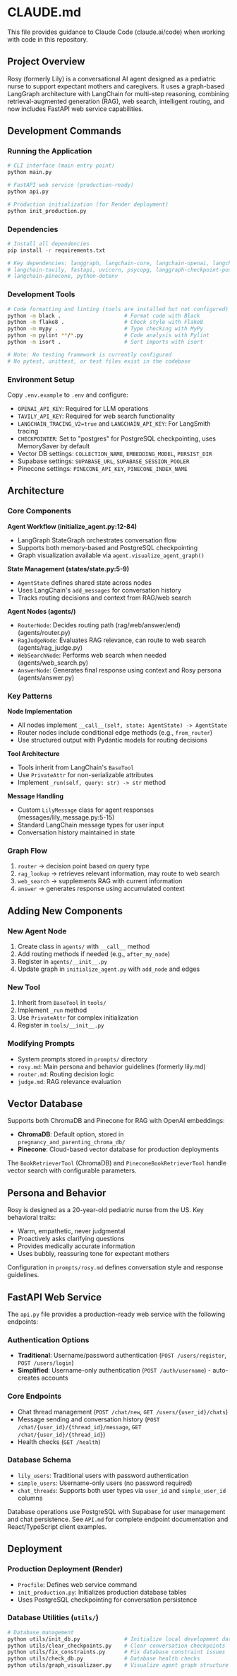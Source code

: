 # CLAUDE.md

This file provides guidance to Claude Code (claude.ai/code) when working with code in this repository.

## Project Overview

Rosy (formerly Lily) is a conversational AI agent designed as a pediatric nurse to support expectant mothers and caregivers. It uses a graph-based LangGraph architecture with LangChain for multi-step reasoning, combining retrieval-augmented generation (RAG), web search, intelligent routing, and now includes FastAPI web service capabilities.

## Development Commands

### Running the Application
```bash
# CLI interface (main entry point)
python main.py

# FastAPI web service (production-ready)
python api.py

# Production initialization (for Render deployment)
python init_production.py
```

### Dependencies
```bash
# Install all dependencies
pip install -r requirements.txt

# Key dependencies: langgraph, langchain-core, langchain-openai, langchain-chroma, chromadb, 
# langchain-tavily, fastapi, uvicorn, psycopg, langgraph-checkpoint-postgres, pinecone, 
# langchain-pinecone, python-dotenv
```

### Development Tools
```bash
# Code formatting and linting (tools are installed but not configured)
python -m black .                    # Format code with Black
python -m flake8 .                   # Check style with Flake8
python -m mypy .                     # Type checking with MyPy
python -m pylint **/*.py             # Code analysis with Pylint
python -m isort .                    # Sort imports with isort

# Note: No testing framework is currently configured
# No pytest, unittest, or test files exist in the codebase
```

### Environment Setup
Copy `.env.example` to `.env` and configure:
- `OPENAI_API_KEY`: Required for LLM operations
- `TAVILY_API_KEY`: Required for web search functionality
- `LANGCHAIN_TRACING_V2=true` and `LANGCHAIN_API_KEY`: For LangSmith tracing
- `CHECKPOINTER`: Set to "postgres" for PostgreSQL checkpointing, uses MemorySaver by default
- Vector DB settings: `COLLECTION_NAME`, `EMBEDDING_MODEL`, `PERSIST_DIR`
- Supabase settings: `SUPABASE_URL`, `SUPABASE_SESSION_POOLER`
- Pinecone settings: `PINECONE_API_KEY`, `PINECONE_INDEX_NAME`

## Architecture

### Core Components

**Agent Workflow (initialize_agent.py:12-84)**
- LangGraph StateGraph orchestrates conversation flow
- Supports both memory-based and PostgreSQL checkpointing
- Graph visualization available via `agent.visualize_agent_graph()`

**State Management (states/state.py:5-9)**
- `AgentState` defines shared state across nodes
- Uses LangChain's `add_messages` for conversation history
- Tracks routing decisions and context from RAG/web search

**Agent Nodes (agents/)**
- `RouterNode`: Decides routing path (rag/web/answer/end) (agents/router.py)
- `RagJudgeNode`: Evaluates RAG relevance, can route to web search (agents/rag_judge.py)
- `WebSearchNode`: Performs web search when needed (agents/web_search.py)
- `AnswerNode`: Generates final response using context and Rosy persona (agents/answer.py)

### Key Patterns

**Node Implementation**
- All nodes implement `__call__(self, state: AgentState) -> AgentState`
- Router nodes include conditional edge methods (e.g., `from_router`)
- Use structured output with Pydantic models for routing decisions

**Tool Architecture**
- Tools inherit from LangChain's `BaseTool`
- Use `PrivateAttr` for non-serializable attributes
- Implement `_run(self, query: str) -> str` method

**Message Handling**
- Custom `LilyMessage` class for agent responses (messages/lily_message.py:5-15)
- Standard LangChain message types for user input
- Conversation history maintained in state

### Graph Flow
1. `router` → decision point based on query type
2. `rag_lookup` → retrieves relevant information, may route to web search
3. `web_search` → supplements RAG with current information
4. `answer` → generates response using accumulated context

## Adding New Components

### New Agent Node
1. Create class in `agents/` with `__call__` method
2. Add routing methods if needed (e.g., `after_my_node`)
3. Register in `agents/__init__.py`
4. Update graph in `initialize_agent.py` with `add_node` and edges

### New Tool
1. Inherit from `BaseTool` in `tools/`
2. Implement `_run` method
3. Use `PrivateAttr` for complex initialization
4. Register in `tools/__init__.py`

### Modifying Prompts
- System prompts stored in `prompts/` directory
- `rosy.md`: Main persona and behavior guidelines (formerly lily.md)
- `router.md`: Routing decision logic
- `judge.md`: RAG relevance evaluation

## Vector Database

Supports both ChromaDB and Pinecone for RAG with OpenAI embeddings:
- **ChromaDB**: Default option, stored in `pregnancy_and_parenting_chroma_db/`
- **Pinecone**: Cloud-based vector database for production deployments

The `BookRetrieverTool` (ChromaDB) and `PineconeBookRetrieverTool` handle vector search with configurable parameters.

## Persona and Behavior

Rosy is designed as a 20-year-old pediatric nurse from the US. Key behavioral traits:
- Warm, empathetic, never judgmental
- Proactively asks clarifying questions
- Provides medically accurate information
- Uses bubbly, reassuring tone for expectant mothers

Configuration in `prompts/rosy.md` defines conversation style and response guidelines.

## FastAPI Web Service

The `api.py` file provides a production-ready web service with the following endpoints:

### Authentication Options
- **Traditional**: Username/password authentication (`POST /users/register`, `POST /users/login`)
- **Simplified**: Username-only authentication (`POST /auth/username`) - auto-creates accounts

### Core Endpoints
- Chat thread management (`POST /chat/new`, `GET /users/{user_id}/chats`)
- Message sending and conversation history (`POST /chat/{user_id}/{thread_id}/message`, `GET /chat/{user_id}/{thread_id}`)
- Health checks (`GET /health`)

### Database Schema
- `lily_users`: Traditional users with password authentication
- `simple_users`: Username-only users (no password required)
- `chat_threads`: Supports both user types via `user_id` and `simple_user_id` columns

Database operations use PostgreSQL with Supabase for user management and chat persistence. See `API.md` for complete endpoint documentation and React/TypeScript client examples.

## Deployment

### Production Deployment (Render)
- `Procfile`: Defines web service command
- `init_production.py`: Initializes production database tables
- Uses PostgreSQL checkpointing for conversation persistence

### Database Utilities (`utils/`)
```bash
# Database management
python utils/init_db.py              # Initialize local development database
python utils/clear_checkpoints.py    # Clear conversation checkpoints
python utils/fix_constraints.py      # Fix database constraint issues
python utils/check_db.py             # Database health checks
python utils/graph_visualizaer.py    # Visualize agent graph structure
```